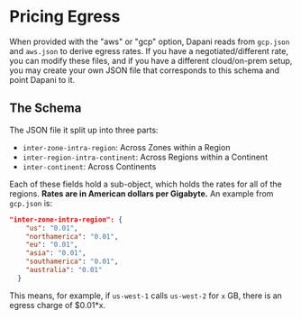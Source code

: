 # Pricing Egress
When provided with the "aws" or "gcp" option, Dapani reads from `gcp.json` and `aws.json`
to derive egress rates. If you have a negotiated/different rate, you can modify these
files, and if you have a different cloud/on-prem setup, you may create your own JSON file
that corresponds to this schema and point Dapani to it.

## The Schema

The JSON file it split up into three parts:
 - `inter-zone-intra-region`: Across Zones within a Region
 - `inter-region-intra-continent`: Across Regions within a Continent
 - `inter-continent`: Across Continents

Each of these fields hold a sub-object, which holds the rates for all
of the regions. **Rates are in American dollars per Gigabyte.** 
An example from 
`gcp.json` is:
```json
"inter-zone-intra-region": {
    "us": "0.01",
    "northamerica": "0.01",
    "eu": "0.01",
    "asia": "0.01",
    "southamerica": "0.01",
    "australia": "0.01"
  }
```
This means, for example, if `us-west-1` calls `us-west-2` for `x` GB, there is an egress
charge of $0.01*x.